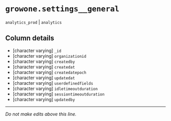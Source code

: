 # `growone.settings__general`
`analytics_prod` | `analytics`

## Column details
* [character varying] `_id`
* [character varying] `organizationid`
* [character varying] `createdby`
* [character varying] `createdat`
* [character varying] `createdatepoch`
* [character varying] `updatedat`
* [character varying] `userdefinedfields`
* [character varying] `idletimeoutduration`
* [character varying] `sessiontimeoutduration`
* [character varying] `updatedby`

-------------------------------------------------------------------------------
*Do not make edits above this line.*

